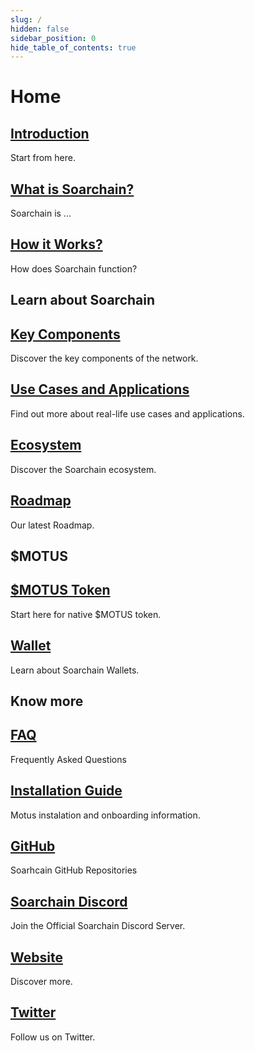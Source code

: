 ```yaml
---
slug: /
hidden: false
sidebar_position: 0
hide_table_of_contents: true
---
```


# Home


<div class="docs-card-container">
  <div class="row row-cols-1 row-cols-md-2a g-3">
    <div class="col">
      <div class="card card-body h-100 d-flex flex-column">
        <a
          href="/category/introduction"
          class="card-title card-link stretched-link"
        >
          <h2>Introduction</h2>
        </a>
        <p class="card-text">Start from here.
        </p>
      </div>
    </div>
    <div class="col">
      <div class="card card-body h-100 d-flex flex-column">
        <a
          href="/category/what-is-soarchain"
          class="card-title card-link stretched-link"
        >
          <h2>What is Soarchain?</h2>
        </a>
        <p class="card-text">Soarchain is ...
        </p>
      </div>
    </div>
    <div class="col">
      <div class="card card-body h-100 d-flex flex-column">
        <a
          href="/category/how-it-works"
          class="card-title card-link stretched-link"
        >
          <h2>How it Works?</h2>
        </a>
        <p class="card-text">How does Soarchain function?
        </p>
      </div>
    </div>
  </div>
</div>

## Learn about Soarchain

<div class="docs-card-container">
  <div class="row row-cols-1 row-cols-md-3a g-3">
    <div class="col">
      <div class="card card-body h-100 d-flex flex-column">
        <a
          href="/category/key-components"
          class="card-title card-link stretched-link"
        >
          <h2>Key Components</h2>
        </a>
        <p class="card-text">Discover the key components of the network.</p>
      </div>
    </div>
    <div class="col">
      <div class="card card-body h-100 d-flex flex-column">
        <a
          href="/category/use-cases-and-applications"
          class="card-title card-link stretched-link"
        >
          <h2>Use Cases and Applications</h2>
        </a>
        <p class="card-text">Find out more about real-life use cases and applications.
        </p>
      </div>
    </div>
  </div>
</div>

<div class="docs-card-container">
  <div class="row row-cols-1 row-cols-md-3a g-3">
    <div class="col">
      <div class="card card-body h-100 d-flex flex-column">
        <a
          href="/category/ecosystem"
          class="card-title card-link stretched-link"
        >
          <h2>Ecosystem </h2>
        </a>
        <p class="card-text">Discover the Soarchain ecosystem.</p>
      </div>
    </div>
    <div class="col">
      <div class="card card-body h-100 d-flex flex-column">
        <a
          href="/category/roadmap"
          class="card-title card-link stretched-link"
        >
          <h2>Roadmap</h2>
        </a>
        <p class="card-text">Our latest Roadmap.
        </p>
      </div>
    </div>
  </div>
</div>

## $MOTUS

<div class="docs-card-container">
  <div class="row row-cols-1 row-cols-md-3a g-3">
    <div class="col">
      <div class="card card-body h-100 d-flex flex-column">
        <a
          href="/category/motus-token"
          class="card-title card-link stretched-link"
        ><h2>$MOTUS Token</h2></a>
        <p class="card-text">
          Start here for native $MOTUS token.
        </p>
      </div>
    </div>
    <div class="col">
      <div class="card card-body h-100 d-flex flex-column">
        <a
          href="/category/wallet"
          class="card-title card-link stretched-link"
        ><h2>Wallet</h2></a>
        <p class="card-text">
          Learn about Soarchain Wallets.
        </p>
      </div>
    </div>
  </div>
</div>

## Know more

<div class="docs-card-container">
  <div class="row row-cols-1 row-cols-md-2a g-4">
    <div class="col">
      <div class="card card-body h-100 d-flex flex-column">
        <a href="/category/faq" class="card-title card-link stretched-link">
          <h2>FAQ</h2>
        </a>
        <p class="card-text">Frequently Asked Questions</p>
      </div>
    </div>
    <div class="col">
      <div class="card card-body h-100 d-flex flex-column">
        <a href="/category/installation-guide" class="card-title card-link stretched-link">
          <h2>Installation Guide</h2>
        </a>
        <p class="card-text">Motus instalation and onboarding information.</p>
      </div>
    </div>
    <div class="col">
      <div class="card card-body h-100 d-flex flex-column">
        <a href="https://github.com/soar-robotics" class="card-title card-link stretched-link">
          <h2>GitHub</h2>
        </a>
        <p class="card-text">Soarhcain GitHub Repositories</p>
      </div>
    </div>
  </div>
</div>
<div class="docs-card-container">
  <div class="row row-cols-1 row-cols-md-2a g-4">
    <div class="col">
      <div class="card card-body h-100 d-flex flex-column">
        <a href="https://discord.gg/r43PyGyCst" class="card-title card-link stretched-link">
          <h2>Soarchain Discord</h2>
        </a>
        <p class="card-text">Join the Official Soarchain Discord Server.</p>
      </div>
    </div>
    <div class="col">
      <div class="card card-body h-100 d-flex flex-column">
        <a href="https://www.soarchain.com/"
         class="card-title card-link stretched-link">
          <h2>Website</h2>
        </a>
        <p class="card-text">Discover more.</p>
      </div>
    </div>
     <div class="col">
      <div class="card card-body h-100 d-flex flex-column">
        <a href="https://www.twitter.com/soar_chain" class="card-title card-link stretched-link">
          <h2>Twitter</h2>
        </a>
        <p class="card-text">Follow us on Twitter.</p>
      </div>
    </div>
  </div>
</div>

